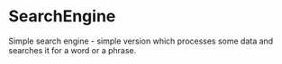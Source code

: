 # SearchEngine
Simple search engine -  simple version which processes some data and searches it for a word or a phrase.
